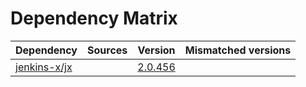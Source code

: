 # Dependency Matrix

Dependency | Sources | Version | Mismatched versions
---------- | ------- | ------- | -------------------
[jenkins-x/jx](https://github.com/jenkins-x/jx.git) |  | [2.0.456](https://github.com/jenkins-x/jx/releases/tag/v2.0.456) | 

